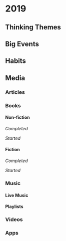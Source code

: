 # 2019

## Thinking Themes


## Big Events


## Habits


## Media

### Articles


### Books

#### Non-fiction

*Completed*


*Started*


#### Fiction

*Completed*


*Started*


### Music

#### Live Music


#### Playlists


### Videos


### Apps

